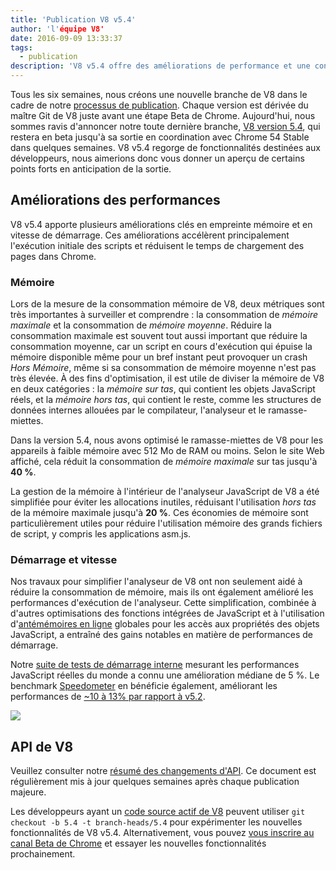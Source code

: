 ```yaml
---
title: 'Publication V8 v5.4'
author: 'l'équipe V8'
date: 2016-09-09 13:33:37
tags:
  - publication
description: 'V8 v5.4 offre des améliorations de performance et une consommation de mémoire réduite.'
---
```

Tous les six semaines, nous créons une nouvelle branche de V8 dans le cadre de notre [processus de publication](/docs/release-process). Chaque version est dérivée du maître Git de V8 juste avant une étape Beta de Chrome. Aujourd'hui, nous sommes ravis d'annoncer notre toute dernière branche, [V8 version 5.4](https://chromium.googlesource.com/v8/v8.git/+log/branch-heads/5.4), qui restera en beta jusqu'à sa sortie en coordination avec Chrome 54 Stable dans quelques semaines. V8 v5.4 regorge de fonctionnalités destinées aux développeurs, nous aimerions donc vous donner un aperçu de certains points forts en anticipation de la sortie.

<!--truncate-->
## Améliorations des performances

V8 v5.4 apporte plusieurs améliorations clés en empreinte mémoire et en vitesse de démarrage. Ces améliorations accélèrent principalement l'exécution initiale des scripts et réduisent le temps de chargement des pages dans Chrome.

### Mémoire

Lors de la mesure de la consommation mémoire de V8, deux métriques sont très importantes à surveiller et comprendre : la consommation de _mémoire maximale_ et la consommation de _mémoire moyenne_. Réduire la consommation maximale est souvent tout aussi important que réduire la consommation moyenne, car un script en cours d'exécution qui épuise la mémoire disponible même pour un bref instant peut provoquer un crash _Hors Mémoire_, même si sa consommation de mémoire moyenne n'est pas très élevée. À des fins d'optimisation, il est utile de diviser la mémoire de V8 en deux catégories : la _mémoire sur tas_, qui contient les objets JavaScript réels, et la _mémoire hors tas_, qui contient le reste, comme les structures de données internes allouées par le compilateur, l'analyseur et le ramasse-miettes.

Dans la version 5.4, nous avons optimisé le ramasse-miettes de V8 pour les appareils à faible mémoire avec 512 Mo de RAM ou moins. Selon le site Web affiché, cela réduit la consommation de _mémoire maximale_ sur tas jusqu'à **40 %**.

La gestion de la mémoire à l'intérieur de l'analyseur JavaScript de V8 a été simplifiée pour éviter les allocations inutiles, réduisant l'utilisation _hors tas_ de la mémoire maximale jusqu'à **20 %**. Ces économies de mémoire sont particulièrement utiles pour réduire l'utilisation mémoire des grands fichiers de script, y compris les applications asm.js.

### Démarrage et vitesse

Nos travaux pour simplifier l'analyseur de V8 ont non seulement aidé à réduire la consommation de mémoire, mais ils ont également amélioré les performances d'exécution de l'analyseur. Cette simplification, combinée à d'autres optimisations des fonctions intégrées de JavaScript et à l'utilisation d'[antémémoires en ligne](https://fr.wikipedia.org/wiki/Ant%C3%A9m%C3%A9moire_en_ligne) globales pour les accès aux propriétés des objets JavaScript, a entraîné des gains notables en matière de performances de démarrage.

Notre [suite de tests de démarrage interne](https://www.youtube.com/watch?v=xCx4uC7mn6Y) mesurant les performances JavaScript réelles du monde a connu une amélioration médiane de 5 %. Le benchmark [Speedometer](http://browserbench.org/Speedometer/) en bénéficie également, améliorant les performances de [~10 à 13% par rapport à v5.2](https://chromeperf.appspot.com/report?sid=f5414b72e864ffaa4fd4291fa74bf3fd7708118ba534187d36113d8af5772c86&start_rev=393766&end_rev=416239).

![](/_img/v8-release-54/speedometer.png)

## API de V8

Veuillez consulter notre [résumé des changements d'API](https://docs.google.com/document/d/1g8JFi8T_oAE_7uAri7Njtig7fKaPDfotU6huOa1alds/edit). Ce document est régulièrement mis à jour quelques semaines après chaque publication majeure.

Les développeurs ayant un [code source actif de V8](/docs/source-code#using-git) peuvent utiliser `git checkout -b 5.4 -t branch-heads/5.4` pour expérimenter les nouvelles fonctionnalités de V8 v5.4. Alternativement, vous pouvez [vous inscrire au canal Beta de Chrome](https://www.google.com/chrome/browser/beta.html) et essayer les nouvelles fonctionnalités prochainement.
